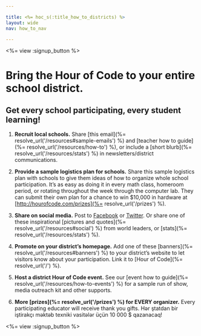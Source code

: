 ```yaml
---

title: <%= hoc_s(:title_how_to_districts) %>
layout: wide
nav: how_to_nav

---
```


<%= view :signup_button %>

# Bring the Hour of Code to your entire school district.

## Get every school participating, every student learning!

  1. **Recruit local schools.** Share [this email](%= resolve_url('/resources#sample-emails') %) and [teacher how to guide](%= resolve_url('/resources/how-to') %), or include a [short blurb](%= resolve_url('/resources/stats') %) in newsletters/district communications.

  2. **Provide a sample logistics plan for schools.** Share this sample logistics plan with schools to give them ideas of how to organize whole school participation. It’s as easy as doing it in every math class, homeroom period, or rotating throughout the week through the computer lab. They can submit their own plan for a chance to win $10,000 in hardware at [http://hourofcode.com/prizes](%= resolve_url('/prizes') %).

  3. **Share on social media.** Post to [Facebook](https://www.facebook.com/sharer/sharer.php?u=http%3A%2F%2Fhourofcode.com%2Fus) or [Twitter](https://twitter.com/intent/tweet?url=http%3A%2F%2Fhourofcode.com&text=I%27m%20participating%20in%20this%20year%27s%20%23HourOfCode%2C%20are%20you%3F%20%40codeorg&original_referer=https%3A%2F%2Fwww.google.com%2Furl%3Fq%3Dhttps%253A%252F%252Ftwitter.com%252Fshare%253Fhashtags%253D%2526amp%253Brelated%253Dcodeorg%2526amp%253Btext%253DI%252527m%252Bparticipating%252Bin%252Bthis%252Byear%252527s%252B%252523HourOfCode%25252C%252Bare%252Byou%25253F%252B%252540codeorg%2526amp%253Burl%253Dhttp%25253A%25252F%25252Fhourofcode.com%26sa%3DD%26sntz%3D1%26usg%3DAFQjCNE1GLTUbKZfMlEh9Aj5w0iswz6PYQ&related=codeorg&hashtags=). Or share one of these inspirational [pictures and quotes](%= resolve_url('/resources#social') %) from world leaders, or [stats](%= resolve_url('/resources/stats') %).

  4. **Promote on your district’s homepage.** Add one of these [banners](%= resolve_url('/resources#banners') %) to your district’s website to let visitors know about your participation. Link it to [Hour of Code](%= resolve_url('/') %).

  5. **Host a district Hour of Code event.** See our [event how to guide](%= resolve_url('/resources/how-to-events') %) for a sample run of show, media outreach kit and other supports.

  6. **More [prizes](%= resolve_url('/prizes') %) for EVERY organizer.** Every participating educator will receive thank you gifts. Hər ştatdan bir iştirakçı məktəb texniki vasitələr üçün 10 000 $ qazanacaq!

<%= view :signup_button %>